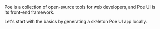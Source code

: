   Poe is a collection of open-source tools for web developers, and Poe UI is its front-end framework.

  Let's start with the basics by generating a skeleton Poe UI app locally.
